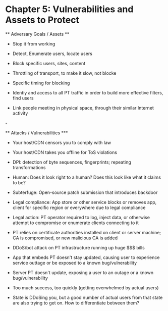 # Chapter 5: Vulnerabilities and Assets to Protect

\*\* Adversary Goals / Assets \*\*  

- Stop it from working

- Detect, Enumerate users, locate users

- Block specific users, sites, content

- Throttling of transport, to make it slow, not blocke

- Specific timing for blocking

- Identiy and access to all PT traffic in order to build more effective filters, find users

- Link people meeting in physical space, through their similar Internet activity

- 

  


\*\* Attacks / Vulnerabilities \*\*\*

- Your host/CDN censors you to comply with law

- Your host/CDN takes you offline for ToS violations

- DPI: detection of byte sequences, fingerprints; repeating transformations

- Human: Does it look right to a human? Does this look like what it claims to be?

- Subterfuge: Open-source patch submission that introduces backdoor

- Legal compliance: App store or other service blocks or removes app, client for specific region or everywhere due to legal compliance

- Legal action: PT operator required to log, inject data, or otherwise attempt to compromise or enumerate clients connecting to it

- PT relies on certificate authorities installed on client or server machine; CA is compromised, or new malicious CA is added

- DDoS/bot attack on PT infrastructure running up huge $$$ bills

- App that embeds PT doesn't stay updated, causing user to experience service outtage or be exposed to a known bug/vulnerability

- Server PT doesn't update, exposing a user to an outage or a known bug/vulnerability

- Too much success, too quickly \(getting overwhelmed by actual users\)

- State is DDoSing you, but a good number of actual users from that state are also trying to get on. How to differentiate between them?

